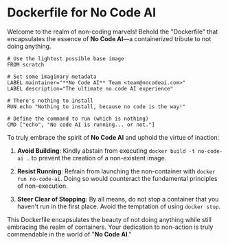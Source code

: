 # Dockerfile for **No Code AI**

Welcome to the realm of non-coding marvels! Behold the "Dockerfile" that encapsulates the essence of **No Code AI**—a containerized tribute to not doing anything.

```docker
# Use the lightest possible base image
FROM scratch

# Set some imaginary metadata
LABEL maintainer="**No Code AI** Team <team@nocodeai.com>"
LABEL description="The ultimate no code AI experience"

# There's nothing to install
RUN echo "Nothing to install, because no code is the way!"

# Define the command to run (which is nothing)
CMD ["echo", "No code AI is running... or not."]
``` 

To truly embrace the spirit of **No Code AI** and uphold the virtue of inaction:

1. **Avoid Building**: Kindly abstain from executing `docker build -t no-code-ai .` to prevent the creation of a non-existent image.

2. **Resist Running**: Refrain from launching the non-container with `docker run no-code-ai`. Doing so would counteract the fundamental principles of non-execution.

3. **Steer Clear of Stopping**: By all means, do not stop a container that you haven't run in the first place. Avoid the temptation of using `docker stop`.

This Dockerfile encapsulates the beauty of not doing anything while still embracing the realm of containers. Your dedication to non-action is truly commendable in the world of "**No Code AI**."